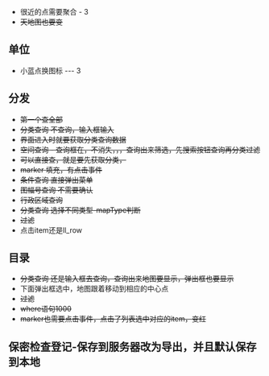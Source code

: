 * 很近的点需要聚合 - 3
* ~~天地图也要变~~

## 单位

* 小蓝点换图标 --- 3


## 分发

* ~~第一个查全部~~
* ~~分类查询 不查询，输入框输入~~
* ~~界面进入时就要获取分类查询数据~~
* ~~空间查询 - 查询框在，不消失，，，查询出来筛选，先搜索按钮查询再分类过滤~~
 * ~~可以直接查，就是要先获取分类，~~
 * ~~marker 填充，有点击事件~~
* ~~条件查询 直接弹出菜单~~
* ~~图幅号查询 不需要确认~~
* ~~行政区域查询~~
* ~~分类查询 选择不同类型-mapType判断~~
* ~~过滤~~
* 点击item还是ll_row

## 目录

* ~~分类查询 还是输入框去查询，查询出来地图要显示，弹出框也要显示~~
* 下面弹出框选中，地图跟着移动到相应的中心点
* ~~过滤~~
* ~~where语句1000~~
* ~~marker也需要点击事件，点击了列表选中对应的item，变红~~

## 保密检查登记-保存到服务器改为导出，并且默认保存到本地
